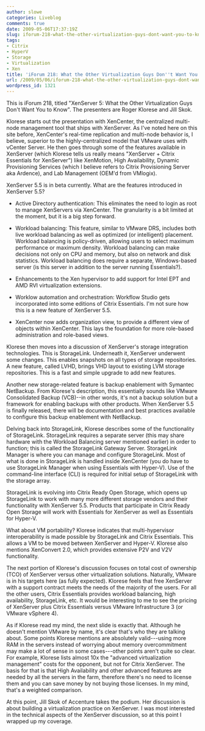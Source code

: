```yaml
---
author: slowe
categories: Liveblog
comments: true
date: 2009-05-06T17:37:19Z
slug: iforum-218-what-the-other-virtualization-guys-dont-want-you-to-know
tags:
- Citrix
- HyperV
- Storage
- Virtualization
- Xen
title: 'iForum 218: What the Other Virtualization Guys Don''t Want You to Know'
url: /2009/05/06/iforum-218-what-the-other-virtualization-guys-dont-want-you-to-know/
wordpress_id: 1321
---
```


This is iForum 218, titled "XenServer 5: What the Other Virtualization Guys Don't Want You to Know". The presenters are Roger Klorese and Jill Skok.

Klorese starts out the presentation with XenCenter, the centralized multi-node management tool that ships with XenServer. As I've noted here on this site before, XenCenter's real-time replication and multi-node behavior is, I believe, superior to the highly-centralized model that VMware uses with vCenter Server. He then goes through some of the features available in XenServer (which Klorese tells us really means "XenServer + Citrix Essentials for XenServer") like XenMotion, High Availability, Dynamic Provisioning Services (which I believe refers to Citrix Provisioning Server aka Ardence), and Lab Management (OEM'd from VMlogix).

XenServer 5.5 is in beta currently. What are the features introduced in XenServer 5.5?

* Active Directory authentication: This eliminates the need to login as root to manage XenServers via XenCenter. The granularity is a bit limited at the moment, but it is a big step forward.

* Workload balancing: This feature, similar to VMware DRS, includes both live workload balancing as well as optimized (or intelligent) placement. Workload balancing is policy-driven, allowing users to select maximum performance or maximum density. Workload balancing can make decisions not only on CPU and memory, but also on network and disk statistics. Workload balancing does require a separate, Windows-based server (is this server in addition to the server running Essentials?).

* Enhancements to the Xen hypervisor to add support for Intel EPT and AMD RVI virtualization extensions.

* Worklow automation and orchestration: Workflow Studio gets incorporated into some editions of Citrix Essentials. I'm not sure how this is a new feature of XenServer 5.5.

* XenCenter now adds organization view, to provide a different view of objects within XenCenter. This lays the foundation for more role-based administration and role-based views.

Klorese then moves into a discussion of XenServer's storage integration technologies. This is StorageLink. Underneath it, XenServer underwent some changes. This enables snapshots on all types of storage repositories. A new feature, called LVHD, brings VHD layout to existing LVM storage repositories. This is a fast and simple upgrade to add new features.

Another new storage-related feature is backup enablement with Symantec NetBackup. From Klorese's description, this essentially sounds like VMware Consolidated Backup (VCB)--in other words, it's not a backup solution but a framework for enabling backups with other products. When XenServer 5.5 is finally released, there will be documentation and best practices available to configure this backup enablement with NetBackup.

Delving back into StorageLink, Klorese describes some of the functionality of StorageLink. StorageLink requires a separate server (this may share hardware with the Workload Balancing server mentioned earlier) in order to function; this is called the StorageLink Gateway Server. StorageLink Manager is where you can manage and configure StorageLink. Most of what is done in StorageLink is handled inside XenCenter (you do have to use StorageLink Manager when using Essentials with Hyper-V). Use of the command-line interface (CLI) is required for initial setup of StorageLink with the storage array.

StorageLink is evolving into Citrix Ready Open Storage, which opens up StorageLink to work with many more different storage vendors and their functionality with XenServer 5.5. Products that participate in Citrix Ready Open Storage will work with Essentials for XenServer as well as Essentials for Hyper-V.

What about VM portability? Klorese indicates that multi-hypervisor interoperability is made possible by StorageLink and Citrix Essentials. This allows a VM to be moved between XenServer and Hyper-V. Klorese also mentions XenConvert 2.0, which provides extensive P2V and V2V functionality.

The next portion of Klorese's discussion focuses on total cost of ownership (TCO) of XenServer versus other virtualization solutions. Naturally, VMware is in his targets here (as fully expected). Klorese feels that free XenServer with a support contract meets the needs of the majority of the users. For all the other users, Citrix Essentials provides workload balancing, high availability, StorageLink, etc. It would be interesting to me to see the pricing of XenServer plus Citrix Essentials versus VMware Infrastructure 3 (or VMware vSphere 4).

As if Klorese read my mind, the next slide is exactly that. Although he doesn't mention VMware by name, it's clear that's who they are talking about. Some points Klorese mentions are absolutely valid---using more RAM in the servers instead of worrying about memory overcommitment may make a lot of sense in some cases---other points aren't quite so clear. For example, Klorese lists almost 10x the "advanced virtualization management" costs for the opponent, but not for Citrix XenServer. The basis for that is that High Availability and other advanced features are needed by all the servers in the farm, therefore there's no need to license them and you can save money by not buying those licenses. In my mind, that's a weighted comparison.

At this point, Jill Skok of Accenture takes the podium. Her discussion is about building a virtualization practice on XenServer. I was most interested in the technical aspects of the XenServer discussion, so at this point I wrapped up my coverage.
